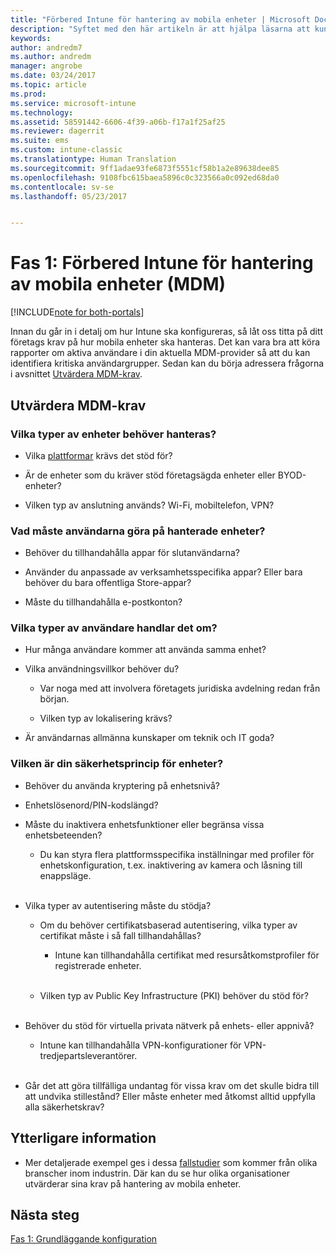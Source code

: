 ```yaml
---
title: "Förbered Intune för hantering av mobila enheter | Microsoft Docs"
description: "Syftet med den här artikeln är att hjälpa läsarna att kunna utvärdera sina verkamhetsrelaterade krav och tekniska krav innan migreringen till Intune görs."
keywords: 
author: andredm7
ms.author: andredm
manager: angrobe
ms.date: 03/24/2017
ms.topic: article
ms.prod: 
ms.service: microsoft-intune
ms.technology: 
ms.assetid: 58591442-6606-4f39-a06b-f17a1f25af25
ms.reviewer: dagerrit
ms.suite: ems
ms.custom: intune-classic
ms.translationtype: Human Translation
ms.sourcegitcommit: 9ff1adae93fe6873f5551cf58b1a2e89638dee85
ms.openlocfilehash: 9108fbc615baea5896c0c323566a0c092ed68da0
ms.contentlocale: sv-se
ms.lasthandoff: 05/23/2017


---
```


# <a name="phase-1-prepare-intune-for-mobile-device-management-mdm"></a>Fas 1: Förbered Intune för hantering av mobila enheter (MDM)

[!INCLUDE[note for both-portals](../includes/note-for-both-portals.md)]

Innan du går in i detalj om hur Intune ska konfigureras, så låt oss titta på ditt företags krav på hur mobila enheter ska hanteras. Det kan vara bra att köra rapporter om aktiva användare i din aktuella MDM-provider så att du kan identifiera kritiska användargrupper. Sedan kan du börja adressera frågorna i avsnittet [Utvärdera MDM-krav](/intune-classic/plan-design/migration-phase1-prepare-intune-for-mobile-device-management#assess-mdm-requirements).

## <a name="assess-mdm-requirements"></a>Utvärdera MDM-krav

### <a name="what-kinds-of-devices-do-you-need-to-manage"></a>Vilka typer av enheter behöver hanteras?

-   Vilka [plattformar](/intune-classic/get-started/supported-mobile-devices-and-computers) krävs det stöd för?

-   Är de enheter som du kräver stöd företagsägda enheter eller BYOD-enheter?

-   Vilken typ av anslutning används? Wi-Fi, mobiltelefon, VPN?

### <a name="what-do-your-users-need-to-do-on-managed-devices"></a>Vad måste användarna göra på hanterade enheter?

-   Behöver du tillhandahålla appar för slutanvändarna?

-   Använder du anpassade av verksamhetsspecifika appar? Eller bara behöver du bara offentliga Store-appar?

-   Måste du tillhandahålla e-postkonton?

### <a name="what-kinds-of-users"></a>Vilka typer av användare handlar det om?

-   Hur många användare kommer att använda samma enhet?

-   Vilka användningsvillkor behöver du?

    -   Var noga med att involvera företagets juridiska avdelning redan från början.

    -   Vilken typ av lokalisering krävs?

-   Är användarnas allmänna kunskaper om teknik och IT goda?

### <a name="what-is-your-device-security-policy"></a>Vilken är din säkerhetsprincip för enheter?

-   Behöver du använda kryptering på enhetsnivå?

-   Enhetslösenord/PIN-kodslängd?

-   Måste du inaktivera enhetsfunktioner eller begränsa vissa enhetsbeteenden?

    -   Du kan styra flera plattformsspecifika inställningar med profiler för enhetskonfiguration, t.ex. inaktivering av kamera och låsning till enappsläge.
<br></br>
-   Vilka typer av autentisering måste du stödja?

    -   Om du behöver certifikatsbaserad autentisering, vilka typer av certifikat måste i så fall tillhandahållas?

        -   Intune kan tillhandahålla certifikat med resursåtkomstprofiler för registrerade enheter.
<br></br>
    -   Vilken typ av Public Key Infrastructure (PKI) behöver du stöd för?
<br></br>
-   Behöver du stöd för virtuella privata nätverk på enhets- eller appnivå?

    -   Intune kan tillhandahålla VPN-konfigurationer för VPN-tredjepartsleverantörer.
<br></br>
-   Går det att göra tillfälliga undantag för vissa krav om det skulle bidra till att undvika stillestånd? Eller måste enheter med åtkomst alltid uppfylla alla säkerhetskrav?

## <a name="additional-information"></a>Ytterligare information

-   Mer detaljerade exempel ges i dessa [fallstudier](https://customers.microsoft.com/story/mwh-global-now-part-of-stantec-secures-mobile-devices-with-intune) som kommer från olika branscher inom industrin. Där kan du se hur olika organisationer utvärderar sina krav på hantering av mobila enheter.

## <a name="next-steps"></a>Nästa steg

[Fas 1: Grundläggande konfiguration](/intune-classic/plan-design/migration-phase1-basic-setup)

